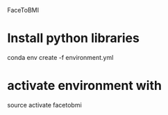 FaceToBMI
# Install python libraries
conda env create -f environment.yml
# activate environment with
source activate facetobmi